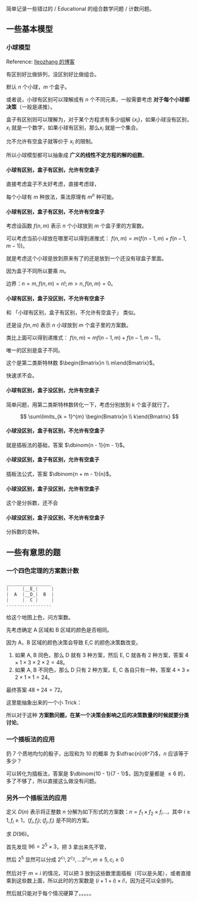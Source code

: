 
简单记录一些错过的 / Educational 的组合数学问题 / 计数问题。

## 一些基本模型

### 小球模型

Reference: [lleozhang 的博客](https://www.cnblogs.com/zhangleo/p/15551772.html)

有区别好比做排列，没区别好比做组合。

默认 $n$ 个小球，$m$ 个盒子。

或者说，小球有区别可以理解成有 $n$ 个不同元素，一般需要考虑 **对于每个小球都决策**（一般是递推）。

盒子有区别则可以理解为，对于某个方程求有多少组解 $\{x_i\}$，如果小球没有区别，$x_i$ 就是一个数字，如果小球有区别，那么$x_i$ 就是一个集合。

允不允许有空盒子就等价于 $x_i$ 的限制。

所以小球模型都可以抽象成 **广义的线性不定方程的解的组数**。

#### 小球有区别，盒子有区别，允许有空盒子

直接考虑盒子不太好考虑，直接考虑球，

每个小球有 $m$ 种放法，乘法原理有 $m^n$ 种可能。

#### 小球有区别，盒子有区别，不允许有空盒子

考虑设函数 $f(n, m)$ 表示 $n$ 个小球放到 $m$ 个盒子里的方案数。

可以考虑当前小球放在哪里可以得到递推式： $f(n,m) = m(f(n - 1, m) + f(n - 1, m - 1))$。

就是考虑这个小球是放到原来有了的还是放到一个还没有球盒子里面。

因为盒子不同所以要乘 $m$。

边界：$n = m, f(n, m) = n!; m > n, f(n, m) = 0$。

#### 小球有区别，盒子没区别，不允许有空盒子

和 「小球有区别，盒子有区别，不允许有空盒子」 类似。

还是设 $f(n, m)$ 表示 $n$ 小球放到 $m$ 个盒子里的方案数。

类比上面可以得到递推式： $f(n, m) = mf(n - 1, m) + f(n - 1, m - 1)$。

唯一的区别是盒子不同。

这个是第二类斯特林数 $\begin{Bmatrix}n \\ m\end{Bmatrix}$。

快速求不会。

#### 小球有区别，盒子没区别，允许有空盒子

简单问题，用第二类斯特林数转化一下，考虑分别放到 $k$ 个盒子就行了。

$$
\sum\limits_{k = 1}^{m} \begin{Bmatrix}n \\ k\end{Bmatrix}
$$

#### 小球没区别，盒子有区别，不允许有空盒子

就是插板法的基础，答案 $\dbinom{n - 1}{m - 1}$。

#### 小球没区别，盒子有区别，允许有空盒子

插板法公式，答案 $\dbinom{n + m - 1}{n}$。

#### 小球没区别，盒子没区别，允许有空盒子

这个是分拆数，还不会

#### 小球没区别，盒子没区别，不允许有空盒子

分拆数的变种。

## 一些有意思的题

### 一个四色定理的方案数计数

```cpp
_________________
|	  |__E_|	 |
|  A  |__D_|  B  |
|     |  C |     |
-----------------
```

给这个地图上色，问方案数。

先考虑确定 A 区域和 B 区域的颜色是否相同。

因为 A，B 区域的颜色决策会导致 E,C 的颜色决策数改变。

1. 如果 A, B 同色，那么 D 就有 3 种方案，然后 E, C 就各有 2 种方案，答案 $4\times 1 \times 3 \times 2 \times 2 = 48$。
2. 如果 A, B 不同色，那么 D 只有 2 种方案，E, C 各自只有一种，答案 $4 \times 3 \times 2 \times 1 \times 1 = 24$。

最终答案 $48 + 24 = 72$。

这里能抽象出来的一个小 Trick：

所以对于这种 **方案数问题，在某一个决策会影响之后的决策数量的时候就要分类讨论**。

### 一个插板法的应用

扔 $7$ 个质地均匀的骰子，出现和为 $10$ 的概率 为 $\dfrac{n}{6^7}$，$n$ 应该等于多少？

可以转化为插板法，答案是 $\dbinom{10 - 1}{7 - 1}$，因为变量都是 $\le 6$ 的，多了不够了，所以直接这么做没有问题。

### 另外一个插板法的应用

定义 $D(n)$ 表示将正整数 $n$ 分解为如下形式的方案数：$n = f_1 \times f_2 \times f_i \dots$，其中 $i \ge 1, f_i \ge 1$，$(f_i, f_{j}); (f_j, f_i)$ 是不同的方案。

求 $D(96)$。

首先发现 $96 = 2^5 \times 3$，把 $3$ 拿出来先不管，

然后 $2^5$ 显然可以分成 $2^{c_1}, 2^{c_2},\dots 2^{c_m}, m \le 5, c_i \ge 0$

然后对于 $m = i$ 的情况，可以把 $3$ 放到这些数里面插板（可以是头尾），或者直接乘到这些数上面，所以此时的方案数是 $(i + 1 + i) \times i!$，因为还可以全排列。

然后就只能对于每个情况硬算了。。。。。